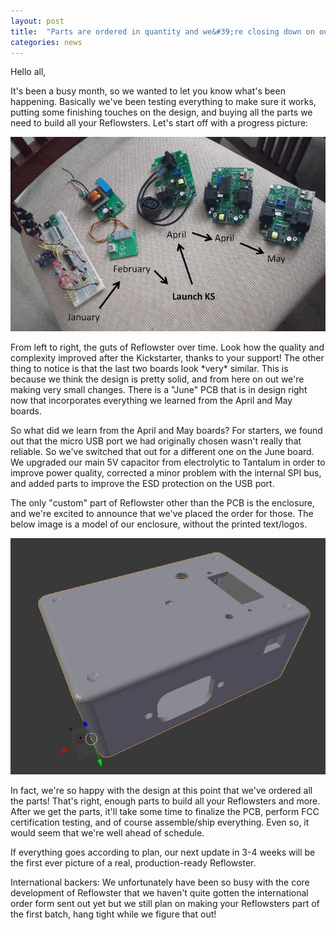 ```yaml
---
layout: post
title:  "Parts are ordered in quantity and we&#39;re closing down on our final design"
categories: news
---
```


<p>Hello all,</p><p>It's been a busy month, so we wanted to let you know what's been happening. Basically we've been testing everything to make sure it works, putting some finishing touches on the design, and buying all the parts we need to build all your Reflowsters. Let's start off with a progress picture:</p><img class="showcase" src="/resources/images/updates/update_06_23_2014_1.jpg">

<p>From left to right, the guts of Reflowster over time. Look how the quality and complexity improved after the Kickstarter, thanks to your support! The other thing to notice is that the last two boards look *very* similar. This is because we think the design is pretty solid, and from here on out we're making very small changes. There is a "June" PCB that is in design right now that incorporates everything we learned from the April and May boards.</p><p>So what did we learn from the April and May boards? For starters, we found out that the micro USB port we had originally chosen wasn't really that reliable. So we've switched that out for a different one on the June board. We upgraded our main 5V capacitor from electrolytic to Tantalum in order to improve power quality, corrected a minor problem with the internal SPI bus, and added parts to improve the ESD protection on the USB port.</p><p>The only "custom" part of Reflowster other than the PCB is the enclosure, and we're excited to announce that we've placed the order for those. The below image is a model of our enclosure, without the printed text/logos.<br></p><img class="showcase" src="/resources/images/updates/update_06_23_2014_2.jpg">

<p>In fact, we're so happy with the design at this point that we've ordered all the parts! That's right, enough parts to build all your Reflowsters and more. After we get the parts, it'll take some time to finalize the PCB, perform FCC certification testing, and of course assemble/ship everything. Even so, it would seem that we're well ahead of schedule.</p><p>If everything goes according to plan, our next update in 3-4 weeks will be the first ever picture of a real, production-ready Reflowster.</p><p>International backers: We unfortunately have been so busy with the core development of Reflowster that we haven't quite gotten the international order form sent out yet but we still plan on making your Reflowsters part of the first batch, hang tight while we figure that out!</p>
